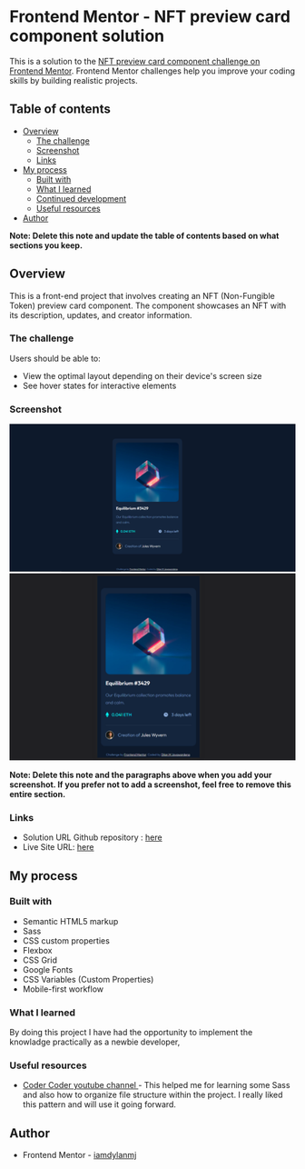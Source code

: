 # Frontend Mentor - NFT preview card component solution

This is a solution to the [NFT preview card component challenge on Frontend Mentor](https://www.frontendmentor.io/challenges/nft-preview-card-component-SbdUL_w0U). Frontend Mentor challenges help you improve your coding skills by building realistic projects. 

## Table of contents

- [Overview](#overview)
  - [The challenge](#the-challenge)
  - [Screenshot](#screenshot)
  - [Links](#links)
- [My process](#my-process)
  - [Built with](#built-with)
  - [What I learned](#what-i-learned)
  - [Continued development](#continued-development)
  - [Useful resources](#useful-resources)
- [Author](#author)

**Note: Delete this note and update the table of contents based on what sections you keep.**

## Overview

This is a front-end project that involves creating an NFT (Non-Fungible Token) preview card component. The component showcases an NFT with its description, updates, and creator information.
### The challenge

Users should be able to:

- View the optimal layout depending on their device's screen size
- See hover states for interactive elements

### Screenshot

![Desktop view](./images/screenshots/desktop_view.png)
![Mobile view](./images/screenshots/Mobile.png)

**Note: Delete this note and the paragraphs above when you add your screenshot. If you prefer not to add a screenshot, feel free to remove this entire section.**

### Links

- Solution URL Github repository : [here](https://github.com/iamdylanmj/NFT-Card-Component.git)
- Live Site URL: [here](https://iamdylanmj.github.io/NFT-Card-Component/)

## My process

### Built with

- Semantic HTML5 markup
- Sass
- CSS custom properties
- Flexbox
- CSS Grid
- Google Fonts
- CSS Variables (Custom Properties)
- Mobile-first workflow


### What I learned

By doing this project I have had the opportunity to implement the knowladge practically as a newbie developer, 


### Useful resources

- [Coder Coder youtube channel ](https://www.youtube.com/watch?v=jfMHA8SqUL4&t=2191s) - This helped me for learning some Sass and also how to organize file structure within the project. I really liked this pattern and will use it going forward.

## Author
- Frontend Mentor - [iamdylanmj](https://www.frontendmentor.io/profile/iamdylanmj
)
